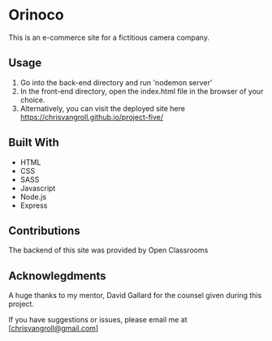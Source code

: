# Orinoco
This is an e-commerce site for a fictitious camera company.   

## Usage

1. Go into the back-end directory and run 'nodemon server'
2. In the front-end directory, open the index.html file in the browser of your choice.
3. Alternatively, you can visit the deployed site here https://chrisvangroll.github.io/project-five/
   

## Built With

* HTML
* CSS
* SASS
* Javascript
* Node.js
* Express

## Contributions

The backend of this site was provided by Open Classrooms

## Acknowlegdments
A huge thanks to my mentor, David Gallard for the counsel given during this project. 



If you have suggestions or issues, please email me at [chrisvangroll@gmail.com]

